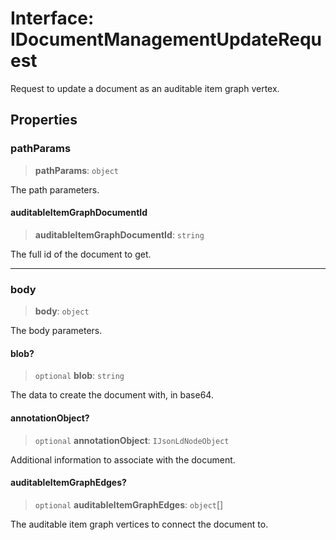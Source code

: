# Interface: IDocumentManagementUpdateRequest

Request to update a document as an auditable item graph vertex.

## Properties

### pathParams

> **pathParams**: `object`

The path parameters.

#### auditableItemGraphDocumentId

> **auditableItemGraphDocumentId**: `string`

The full id of the document to get.

***

### body

> **body**: `object`

The body parameters.

#### blob?

> `optional` **blob**: `string`

The data to create the document with, in base64.

#### annotationObject?

> `optional` **annotationObject**: `IJsonLdNodeObject`

Additional information to associate with the document.

#### auditableItemGraphEdges?

> `optional` **auditableItemGraphEdges**: `object`[]

The auditable item graph vertices to connect the document to.
